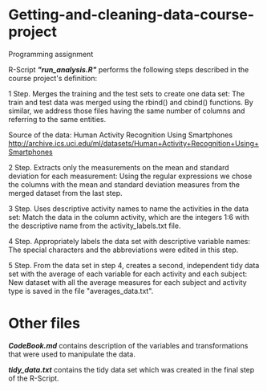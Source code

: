 # Getting-and-cleaning-data-course-project
Programming assignment

R-Script ***"run_analysis.R"*** performs the following steps described in the course project's definition:

1 Step.  Merges the training and the test sets to create one data set: The train and test data was merged using the rbind() and cbind() functions. By similar, we address those files having the same number of columns and referring to the same entities.

Source of the data: Human Activity Recognition Using Smartphones http://archive.ics.uci.edu/ml/datasets/Human+Activity+Recognition+Using+Smartphones 

2 Step. Extracts only the measurements on the mean and standard deviation for each measurement:
Using the regular expressions we chose the columns with the mean and standard deviation measures from the merged dataset from the last step.

3 Step. Uses descriptive activity names to name the activities in the data set: 
Match the data in the column activity, which are the integers 1:6 with the descriptive name from the activity_labels.txt file.

4 Step. Appropriately labels the data set with descriptive variable names:
The special characters and the abbreviations were edited in this step. 

5 Step. From the data set in step 4, creates a second, independent tidy data set with the average of each variable for each activity and each subject:
New dataset with all the average measures for each subject and activity type is saved in the file "averages_data.txt".



# Other files

***CodeBook.md*** contains description of the variables and transformations that were used to manipulate the data.

***tidy_data.txt*** contains the tidy data set which was created in the final step of the R-Script.




